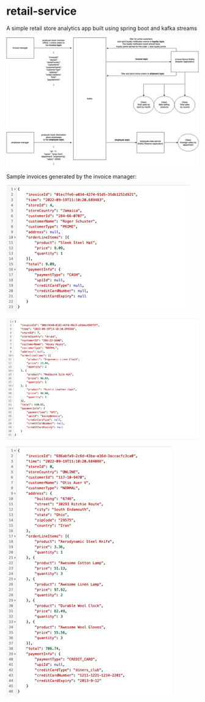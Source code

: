 # retail-service
A simple retail store analytics app built using spring boot and kafka streams

![Retail service flow](retail-service.drawio.png "Banking service flow")

Sample invoices generated by the invoice manager:

![In store cash order](invoice-manager/src/main/resources/sample-generated-invoices/in-store-order-cash.png)

![In store UPI order](invoice-manager/src/main/resources/sample-generated-invoices/in-store-order-upi.png)

![Online credit card order](invoice-manager/src/main/resources/sample-generated-invoices/online-order-with-credit-card.png)
